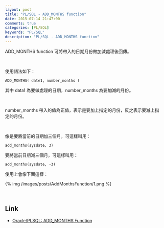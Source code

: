 ```yaml
---
layout: post
title: "PL/SQL - ADD_MONTHS function"
date: 2015-07-14 21:47:00
comments: true
categories: [PL/SQL]
keywords: "PL/SQL"
description: "PL/SQL - ADD_MONTHS function"
---
```


ADD_MONTHS function 可將帶入的日期月份做加減處理後回傳。  

<!-- More -->

<br/>


使用語法如下：  

    ADD_MONTHS( date1, number_months )


其中 data1 為要做處理的日期，number_months 為要加減的月份。  

<br/>


number_months 帶入的值為正值，表示是要加上指定的月份，反之表示要減上指定的月份。  

<br/>

像是要將當前的日期加三個月，可這樣叫用：  

    add_months(sysdate, 3)


要將當前日期減三個月，可這樣叫用：  

    add_months(sysdate, -3)


使用上會像下面這樣：

{% img /images/posts/AddMonthsFunction/1.png %}

<br/>

Link
----
* [Oracle/PLSQL: ADD_MONTHS Function](http://www.techonthenet.com/oracle/functions/add_months.php)
